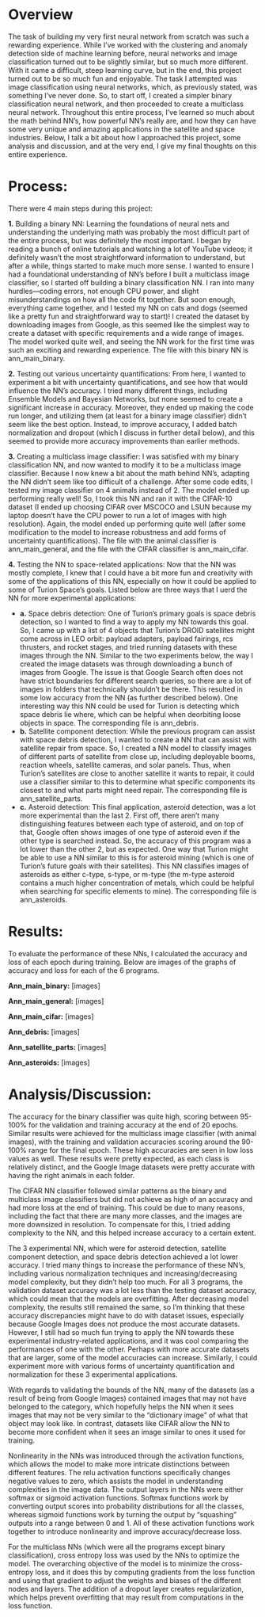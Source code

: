 # Overview
The task of building my very first neural network from scratch was such a rewarding experience. While I’ve worked with the clustering and anomaly detection side of machine learning before, neural networks and image classification turned out to be slightly similar, but so much more different. With it came a difficult, steep learning curve, but in the end, this project turned out to be so much fun and enjoyable. The task I attempted was image classification using neural networks, which, as previously stated, was something I’ve never done. So, to start off, I created a simpler binary classification neural network, and then proceeded to create a multiclass neural network. Throughout this entire process, I’ve learned so much about the math behind NN’s, how powerful NN’s really are, and how they can have some very unique and amazing applications in the satellite and space industries. Below, I talk a bit about how I approached this project, some analysis and discussion, and at the very end, I give my final thoughts on this entire experience.  


# Process: 
There were 4 main steps during this project:

**1.**	Building a binary NN: Learning the foundations of neural nets and understanding the underlying math was probably the most difficult part of the entire process, but was definitely the most important. I began by reading a bunch of online tutorials and watching a lot of YouTube videos; it definitely wasn’t the most straightforward information to understand, but after a while, things started to make much more sense. I wanted to ensure I had a foundational understanding of NN’s before I built a multiclass image classifier, so I started off building a binary classification NN. I ran into many hurdles—coding errors, not enough CPU power, and slight misunderstandings on how all the code fit together. But soon enough, everything came together, and I tested my NN on cats and dogs (seemed like a pretty fun and straightforward way to start)! I created the dataset by downloading images from Google, as this seemed like the simplest way to create a dataset with specific requirements and a wide range of images. The model worked quite well, and seeing the NN work for the first time was such an exciting and rewarding experience. The file with this binary NN is ann_main_binary.

**2.**	Testing out various uncertainty quantifications: From here, I wanted to experiment a bit with uncertainty quantifications, and see how that would influence the NN’s accuracy. I tried many different things, including Ensemble Models and Bayesian Networks, but none seemed to create a significant increase in accuracy. Moreover, they ended up making the code run longer, and utilizing them (at least for a binary image classifier) didn’t seem like the best option. Instead, to improve accuracy, I added batch normalization and dropout (which I discuss in further detail below), and this seemed to provide more accuracy improvements than earlier methods.  

**3.**	Creating a multiclass image classifier: I was satisfied with my binary classification NN, and now wanted to modify it to be a multiclass image classifier. Because I now knew a bit about the math behind NN’s, adapting the NN didn’t seem like too difficult of a challenge. After some code edits, I tested my image classifier on 4 animals instead of 2. The model ended up performing really well! So, I took this NN and ran it with the CIFAR-10 dataset (I ended up choosing CIFAR over MSCOCO and LSUN because my laptop doesn’t have the CPU power to run a lot of images with high resolution). Again, the model ended up performing quite well (after some modification to the model to increase robustness and add forms of uncertainty quantifications). The file with the animal classifier is ann_main_general, and the file with the CIFAR classifier is ann_main_cifar.  

**4.**	Testing the NN to space-related applications: Now that the NN was mostly complete, I knew that I could have a bit more fun and creativity with some of the applications of this NN, especially on how it could be applied to some of Turion Space’s goals. Listed below are three ways that I uerd the NN for more experimental applications:
  - **a.**	Space debris detection: One of Turion’s primary goals is space debris detection, so I wanted to find a way to apply my NN towards this goal. So, I came up with a list of 4 objects that Turion’s DROID satellites might come across in LEO orbit: payload adapters, payload fairings, rcs thrusters, and rocket stages, and tried running datasets with these images through the NN. Similar to the two experiments below, the way I created the image datasets was through downloading a bunch of images from Google. The issue is that Google Search often does not have strict boundaries for different search queries, so there are a lot of images in folders that technically shouldn’t be there. This resulted in some low accuracy from the NN (as further described below).  One interesting way this NN could be used for Turion is detecting which space debris lie where, which can be helpful when deorbiting loose objects in space. The corresponding file is ann_debris.
  - **b.**	Satellite component detection: While the previous program can assist with space debris detection, I wanted to create a NN that can assist with satellite repair from space. So, I created a NN model to classify images of different parts of satellite from close up, including deployable booms, reaction wheels, satellite cameras, and solar panels. Thus, when Turion’s satellites are close to another satellite it wants to repair, it could use a classifier similar to this to determine what specific components its closest to and what parts might need repair. The corresponding file is ann_satellite_parts. 
  - **c.**	Asteroid detection: This final application, asteroid detection, was a lot more experimental than the last 2. First off, there aren’t many distinguishing features between each type of asteroid, and on top of that, Google often shows images of one type of asteroid even if the other type is searched instead.  So, the accuracy of this program was a lot lower than the other 2, but as expected. One way that Turion might be able to use a NN similar to this is for asteroid mining (which is one of Turion’s future goals with their satellites). This NN classifies images of asteroids as either c-type, s-type, or m-type (the m-type asteroid contains a much higher concentration of metals, which could be helpful when searching for specific elements to mine). The corresponding file is ann_asteroids.

# Results:
To evaluate the performance of these NNs, I calculated the accuracy and loss of each epoch during training. Below are images of the graphs of accuracy and loss for each of the 6 programs.

**Ann_main_binary:**
[images]

**Ann_main_general:**
[images]

**Ann_main_cifar:**
[images]

**Ann_debris:**
[images]

**Ann_satellite_parts:**
[images]

**Ann_asteroids:**
[images]

# Analysis/Discussion:
The accuracy for the binary classifier was quite high, scoring between 95-100% for the validation and training accuracy at the end of 20 epochs. Similar results were achieved for the multiclass image classifier (with animal images), with the training and validation accuracies scoring around the 90-100% range for the final epoch. These high accuracies are seen in low loss values as well. These results were pretty expected, as each class is relatively distinct, and the Google Image datasets were pretty accurate with having the right animals in each folder. 

The CIFAR NN classifier followed similar patterns as the binary and multiclass image classifiers but did not achieve as high of an accuracy and had more loss at the end of training. This could be due to many reasons, including the fact that there are many more classes, and the images are more downsized in resolution. To compensate for this, I tried adding complexity to the NN, and this helped increase accuracy to a certain extent. 

The 3 experimental NN, which were for asteroid detection, satellite component detection, and space debris detection achieved a lot lower accuracy. I tried many things to increase the performance of these NN’s, including various normalization techniques and increasing/decreasing model complexity, but they didn’t help too much. For all 3 programs, the validation dataset accuracy was a lot less than the testing dataset accuracy, which could mean that the models are overfitting. After decreasing model complexity, the results still remained the same, so I’m thinking that these accuracy discrepancies might have to do with dataset issues, especially because Google Images does not produce the most accurate datasets.  
However, I still had so much fun trying to apply the NN towards these experimental industry-related applications, and it was cool comparing the performances of one with the other. Perhaps with more accurate datasets that are larger, some of the model accuracies can increase. Similarly, I could experiment more with various forms of uncertainty quantification and normalization for these 3 experimental applications. 

With regards to validating the bounds of the NN, many of the datasets (as a result of being from Google Images) contained images that may not have belonged to the category, which hopefully helps the NN when it sees images that may not be very similar to the “dictionary image” of what that object may look like. In contrast, datasets like CIFAR allow the NN to become more confident when it sees an image similar to ones it used for training. 

Nonlinearity in the NNs was introduced through the activation functions, which allows the model to make more intricate distinctions between different features. The relu activation functions specifically changes negative values to zero, which assists the model in understanding complexities in the image data. The output layers in the NNs were either softmax or sigmoid activation functions. Softmax functions work by converting output scores into probability distributions for all the classes, whereas sigmoid functions work by turning the output by “squashing” outputs into a range between 0 and 1. All of these activation functions work together to introduce nonlinearity and improve accuracy/decrease loss. 

For the multiclass NNs (which were all the programs except binary classification), cross entropy loss was used by the NNs to optimize the model. The overarching objective of the model is to minimize the cross-entropy loss, and it does this by computing gradients from the loss function and using that gradient to adjust the weights and biases of the different nodes and layers. The addition of a dropout layer creates regularization, which helps prevent overfitting that may result from computations in the loss function. 



